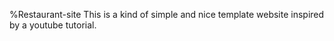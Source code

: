 %Restaurant-site
This is a kind of simple and nice template website inspired by a youtube tutorial.
